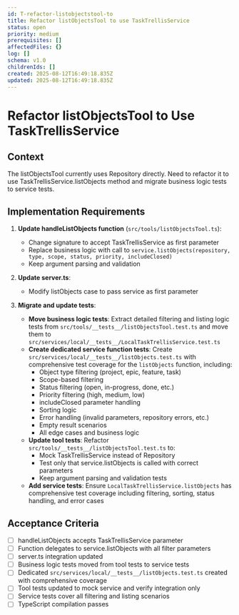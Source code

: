 ```yaml
---
id: T-refactor-listobjectstool-to
title: Refactor listObjectsTool to use TaskTrellisService
status: open
priority: medium
prerequisites: []
affectedFiles: {}
log: []
schema: v1.0
childrenIds: []
created: 2025-08-12T16:49:18.835Z
updated: 2025-08-12T16:49:18.835Z
---
```


# Refactor listObjectsTool to Use TaskTrellisService

## Context

The listObjectsTool currently uses Repository directly. Need to refactor it to use TaskTrellisService.listObjects method and migrate business logic tests to service tests.

## Implementation Requirements

1. **Update handleListObjects function** (`src/tools/listObjectsTool.ts`):
   - Change signature to accept TaskTrellisService as first parameter
   - Replace business logic with call to `service.listObjects(repository, type, scope, status, priority, includeClosed)`
   - Keep argument parsing and validation

2. **Update server.ts**:
   - Modify listObjects case to pass service as first parameter

3. **Migrate and update tests**:
   - **Move business logic tests**: Extract detailed filtering and listing logic tests from `src/tools/__tests__/listObjectsTool.test.ts` and move them to `src/services/local/__tests__/LocalTaskTrellisService.test.ts`
   - **Create dedicated service function tests**: Create `src/services/local/__tests__/listObjects.test.ts` with comprehensive test coverage for the `listObjects` function, including:
     - Object type filtering (project, epic, feature, task)
     - Scope-based filtering
     - Status filtering (open, in-progress, done, etc.)
     - Priority filtering (high, medium, low)
     - includeClosed parameter handling
     - Sorting logic
     - Error handling (invalid parameters, repository errors, etc.)
     - Empty result scenarios
     - All edge cases and business logic
   - **Update tool tests**: Refactor `src/tools/__tests__/listObjectsTool.test.ts` to:
     - Mock TaskTrellisService instead of Repository
     - Test only that service.listObjects is called with correct parameters
     - Keep argument parsing and validation tests
   - **Add service tests**: Ensure `LocalTaskTrellisService.listObjects` has comprehensive test coverage including filtering, sorting, status handling, and error cases

## Acceptance Criteria

- [ ] handleListObjects accepts TaskTrellisService parameter
- [ ] Function delegates to service.listObjects with all filter parameters
- [ ] server.ts integration updated
- [ ] Business logic tests moved from tool tests to service tests
- [ ] Dedicated `src/services/local/__tests__/listObjects.test.ts` created with comprehensive coverage
- [ ] Tool tests updated to mock service and verify integration only
- [ ] Service tests cover all filtering and listing scenarios
- [ ] TypeScript compilation passes
